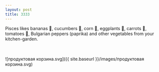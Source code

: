 ```yaml
---
layout: post
title: 3333
---
```


Pisces likes bananas 🍌, cucumbers 🥒, corn 🌽, eggplants 🍆, carrots 🥕, tomatoes 🍅, Bulgarian peppers (paprika) and other vegetables from your kitchen-garden.

<br><br>
![продуктовая корзина.svg]({{ site.baseurl }}/images/продуктовая корзина.svg)
